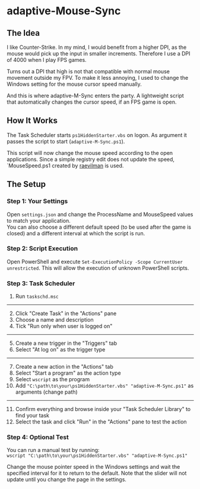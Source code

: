 # adaptive-Mouse-Sync

## The Idea

I like Counter-Strike. In my mind, I would benefit from a higher DPI, as the mouse would pick up the input in smaller increments. Therefore I use a DPI of 4000 when I play FPS games.  

Turns out a DPI that high is not that compatible with normal mouse movement outside my FPV. To make it less annoying, I used to change the Windows setting for the mouse cursor speed manually.  

And this is where adaptive-M-Sync enters the party. A lightweight script that automatically changes the cursor speed, if an FPS game is open.

## How It Works

The Task Scheduler starts `ps1HiddenStarter.vbs` on logon. As argument it passes the script to start (`adaptive-M-Sync.ps1`).

This script will now change the mouse speed according to the open applications. Since a simple registry edit does not update the speed, `MouseSpeed.ps1 created by [raevilman](https://github.com/raevilman/windows-scripts) is used.

## The Setup

### Step 1: Your Settings

Open `settings.json` and change the ProcessName and MouseSpeed values to match your application.  
You can also choose a different default speed (to be used after the game is closed) and a different interval at which the script is run.

### Step 2: Script Execution

Open PowerShell and execute `Set-ExecutionPolicy -Scope CurrentUser unrestricted`. This will allow the execution of unknown PowerShell scripts.

### Step 3: Task Scheduler

1. Run `taskschd.msc`
- - -
2. Click "Create Task" in the "Actions" pane
3. Choose a name and description
4. Tick "Run only when user is logged on"
- - -
5. Create a new trigger in the "Triggers" tab
6. Select "At log on" as the trigger type
- - -
7. Create a new action in the "Actions" tab
8. Select "Start a program" as the action type
9. Select `wscript` as the program
10. Add `"C:\path\to\your\ps1HiddenStarter.vbs" "adaptive-M-Sync.ps1"` as arguments (change path)
- - -
11. Confirm everything and browse inside your "Task Scheduler Library" to find your task
11. Select the task and click "Run" in the "Actions" pane to test the action

### Step 4: Optional Test

You can run a manual test by running:  
`wscript "C:\path\to\your\ps1HiddenStarter.vbs" "adaptive-M-Sync.ps1"`

Change the mouse pointer speed in the Windows settings and wait the specified interval for it to return to the default. Note that the slider will not update until you change the page in the settings.
